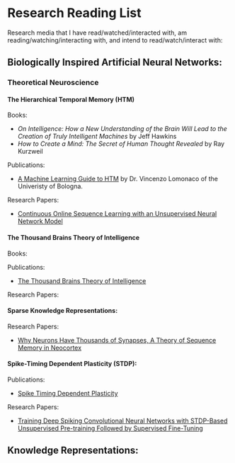 # Research Reading List
Research media that I have read/watched/interacted with, am reading/watching/interacting with, and intend to 
read/watch/interact with:

## Biologically Inspired Artificial Neural Networks:
### Theoretical Neuroscience
#### The Hierarchical Temporal Memory (HTM)
Books:
- *On Intelligence: How a New Understanding of the Brain Will Lead to the Creation of Truly Intelligent Machines* by Jeff Hawkins
- *How to Create a Mind: The Secret of Human Thought Revealed* by Ray Kurzweil

Publications:
- [A Machine Learning Guide to HTM](https://numenta.com/blog/2019/10/24/machine-learning-guide-to-htm) by Dr. Vincenzo 
Lomonaco of the Univeristy of Bologna.

Research Papers:
- [Continuous Online Sequence Learning with an Unsupervised Neural Network Model](https://arxiv.org/abs/1512.05463)

#### The Thousand Brains Theory of Intelligence

Books:

Publications:
- [The Thousand Brains Theory of Intelligence](https://numenta.com/blog/2019/01/16/the-thousand-brains-theory-of-intelligence/)

Research Papers:

#### Sparse Knowledge Representations:
Research Papers:
- [Why Neurons Have Thousands of Synapses, A Theory of Sequence Memory in Neocortex](https://arxiv.org/ftp/arxiv/papers/1511/1511.00083.pdf)

#### Spike-Timing Dependent Plasticity (STDP):
Publications:
- [Spike Timing Dependent Plasticity](http://www.scholarpedia.org/article/Spike-timing_dependent_plasticity#fig:STDP-Fig1.JPEG)

Research Papers:
- [Training Deep Spiking Convolutional Neural Networks with STDP-Based Unsupervised Pre-training Followed by Supervised Fine-Tuning](https://www.frontiersin.org/articles/10.3389/fnins.2018.00435/full)


## Knowledge Representations:

